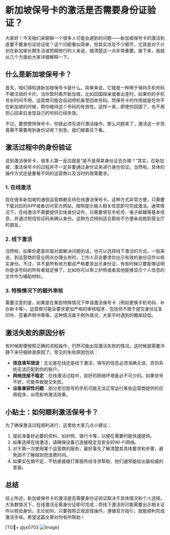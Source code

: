 # 新加坡保号卡的激活是否需要身份证验证？

大家好！今天咱们来聊聊一个很多人可能会遇到的问题——新加坡保号卡的激活到底要不要身份证验证呢？这个问题看似简单，但其实涉及不少细节，尤其是对于计划在新加坡长期生活或短期旅行的人来说，搞清楚这一点非常重要。接下来，我就从几个方面给大家详细解释一下。

## 什么是新加坡保号卡？

首先，咱们得知道新加坡保号卡是什么。简单来说，它就是一种用于保持手机号码不被注销的卡片。当你暂时离开新加坡，比如回国探亲或者出差时，如果你的手机号长时间不用，运营商可能会自动停机甚至回收号码。而保号卡的作用就是在你不在新加坡的时候，帮你维持这个号码的有效性。这样一来，即使你回国了，也不用担心回来后发现自己的号码已经失效。

不过，要想使用保号卡，你就必须先进行激活操作。那么问题来了，激活这一步究竟需不需要用到身份证呢？别急，我们接着往下看。

## 激活过程中的身份验证

说到激活保号卡，很多人第一反应就是“是不是得拿身份证去办理？”其实，在新加坡，激活保号卡的过程并不一定非要通过身份证来进行身份验证。当然啦，具体的操作方式还是要看不同的运营商以及当时的政策要求。

### 1. 在线激活
现在很多新加坡的通信运营商都支持在线激活保号卡。这种方式非常方便，只需要下载对应的APP或者访问官方网站，按照提示输入相关信息即可完成激活。通常情况下，在线激活不需要提供实体身份证件，只需要填写手机号、电子邮箱等基本信息，并通过短信验证码来确认身份。这种方式特别适合那些不方便亲自跑到营业厅的朋友。

### 2. 线下激活
当然啦，如果你更喜欢面对面解决问题的话，也可以选择线下激活的方式。一般来说，到运营商的营业网点办理业务时，工作人员会要求你出示有效的身份证件以核实身份。不过，并不是所有地方都会严格要求出示身份证，有些时候只要能够证明你是该号码的所有者就足够了。比如你可以带上护照或者其他能够显示个人信息的文件作为辅助材料。

### 3. 特殊情况下的额外审核
需要注意的是，如果是在某些特殊情况下申请激活保号卡（例如更换手机号码、补办新卡等），运营商可能会要求更加严格的审核程序，包括但不限于提交身份证复印件、签署声明书等等。这种情况属于例外情况，大家平时遇到的概率较低。

## 激活失败的原因分析

有时候即便按照正确的流程操作，仍然可能出现激活失败的情况。这时候就需要冷静下来仔细排查原因了。常见的失败原因包括：

- **信息填写错误**：无论是在线还是线下激活，填写的信息必须准确无误，否则系统无法匹配到你的账户。
- **网络连接不稳定**：在线激活过程中，良好的网络环境是必不可少的。如果信号不好，可能导致提交失败。
- **设备兼容性问题**：部分老旧型号的手机可能无法正常运行某些运营商提供的应用程序，从而影响激活效果。

## 小贴士：如何顺利激活保号卡？

为了确保激活过程顺利进行，这里给大家几点小建议：

1. 提前准备好必要的资料，如护照、银行卡等，以便在需要时能快速提供。
2. 如果选择在线激活，请确保设备已连接稳定且安全的Wi-Fi网络。
3. 对于第一次使用某个运营商的服务，最好事先了解清楚其具体要求和步骤，避免因不了解规则而浪费时间。
4. 如果实在搞不定，不妨直接拨打客服热线寻求帮助，他们通常能给出最权威的答案。

## 总结

综上所述，新加坡保号卡的激活是否需要身份证验证取决于具体情况和个人选择。大多数情况下，在线激活无需身份证即可完成；而线下激活则可能需要出示相关证件以核验身份。无论如何，只要按照正规途径操作，遵循官方指引，就能顺利完成激活手续。希望这篇文章对你有所帮助！

[TG💪+ @jx0703 ![Image](https://github.com/user-attachments/assets/dbca1d08-cadb-493c-b0ec-ad6f7a83f270)]